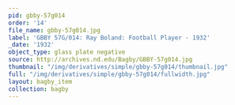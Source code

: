 ```yaml
---
pid: gbby-57g014
order: '14'
file_name: gbby-57g014.jpg
label: 'GBBY 57G/014: Ray Boland: Football Player - 1932'
_date: '1932'
object_type: glass plate negative
source: http://archives.nd.edu/Bagby/GBBY-57g014.jpg
thumbnail: "/img/derivatives/simple/gbby-57g014/thumbnail.jpg"
full: "/img/derivatives/simple/gbby-57g014/fullwidth.jpg"
layout: bagby_item
collection: bagby
---
```

